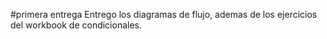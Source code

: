 #primera entrega
Entrego los diagramas de flujo, ademas de los ejercicios del workbook de condicionales.